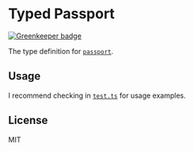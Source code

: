 # Typed Passport

[![Greenkeeper badge](https://badges.greenkeeper.io/types/npm-passport.svg)](https://greenkeeper.io/)

The type definition for [`passport`](https://github.com/jaredhanson/passport).

## Usage

I recommend checking in [`test.ts`](test.ts) for usage examples.

## License

MIT
